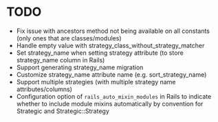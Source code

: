 # TODO

- Fix issue with ancestors method not being available on all constants (only ones that are classes/modules)
- Handle empty value with strategy_class_without_strategy_matcher
- Set strategy_name when setting strategy attribute (to store strategy_name column in Rails)
- Support generating strategy_name migration
- Customize strategy_name attribute name (e.g. sort_strategy_name)
- Support multiple strategies (with multiple strategy name attributes/columns)
- Configuration option of `rails_auto_mixin_modules` in Rails to indicate whether to include module mixins automatically by convention for Strategic and Strategic::Strategy

